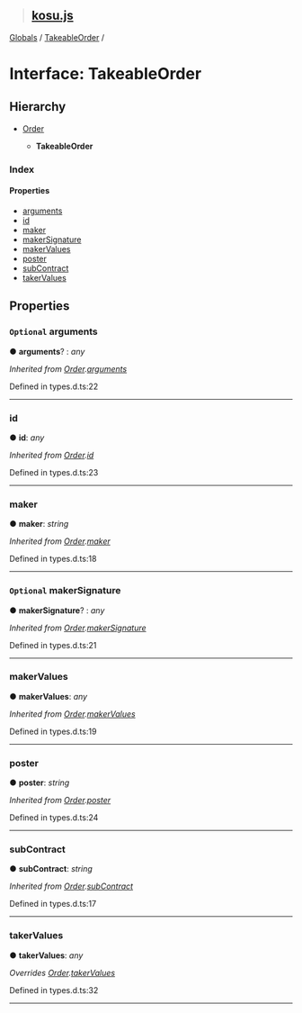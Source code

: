 > ## [kosu.js](../README.md)

[Globals](../globals.md) / [TakeableOrder](takeableorder.md) /

# Interface: TakeableOrder

## Hierarchy

-   [Order](order.md)

    -   **TakeableOrder**

### Index

#### Properties

-   [arguments](takeableorder.md#optional-arguments)
-   [id](takeableorder.md#id)
-   [maker](takeableorder.md#maker)
-   [makerSignature](takeableorder.md#optional-makersignature)
-   [makerValues](takeableorder.md#makervalues)
-   [poster](takeableorder.md#poster)
-   [subContract](takeableorder.md#subcontract)
-   [takerValues](takeableorder.md#takervalues)

## Properties

### `Optional` arguments

● **arguments**? : _any_

_Inherited from [Order](order.md).[arguments](order.md#optional-arguments)_

Defined in types.d.ts:22

---

### id

● **id**: _any_

_Inherited from [Order](order.md).[id](order.md#id)_

Defined in types.d.ts:23

---

### maker

● **maker**: _string_

_Inherited from [Order](order.md).[maker](order.md#maker)_

Defined in types.d.ts:18

---

### `Optional` makerSignature

● **makerSignature**? : _any_

_Inherited from [Order](order.md).[makerSignature](order.md#optional-makersignature)_

Defined in types.d.ts:21

---

### makerValues

● **makerValues**: _any_

_Inherited from [Order](order.md).[makerValues](order.md#makervalues)_

Defined in types.d.ts:19

---

### poster

● **poster**: _string_

_Inherited from [Order](order.md).[poster](order.md#poster)_

Defined in types.d.ts:24

---

### subContract

● **subContract**: _string_

_Inherited from [Order](order.md).[subContract](order.md#subcontract)_

Defined in types.d.ts:17

---

### takerValues

● **takerValues**: _any_

_Overrides [Order](order.md).[takerValues](order.md#optional-takervalues)_

Defined in types.d.ts:32

---
